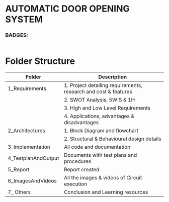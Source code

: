 # AUTOMATIC DOOR OPENING SYSTEM

 ### BADGES:
 |             |
 |-------------|
 
 # Folder Structure
   | Folder               |            	Description                        |
   |----------------------|------------------------------------------------
   | 1_Requirements	      | 1. Project detailing requirements, research and cost & features
   |                      | 2. SWOT Analysis, 5W'S & 1H
   |                      | 3. High and Low Level Requirements
   |                      | 4. Applications, advantages & disadvantages 
   | 2_Architectures      | 1. Block Diagram and flowchart
   |                      | 2. Structural & Behavioural design details
   | 3_Implementation     |	All code and documentation
   | 4_TestplanAndOutput	| Documents with test plans and procedures
   | 5_Report             | Report created
   | 6_ImagesAndVideos    | All the images & videos of Circuit execution
   | 7_ Others            | Conclusion and Learning resources
